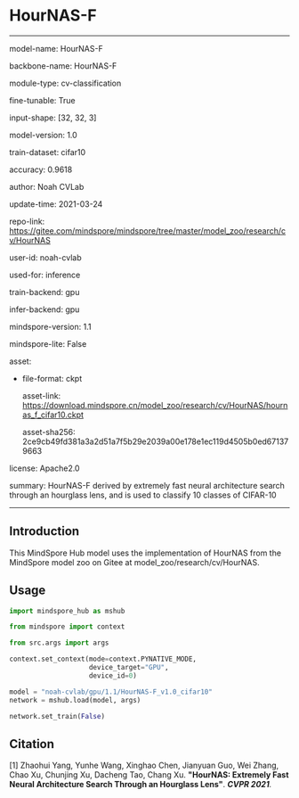 # HourNAS-F

---

model-name: HourNAS-F

backbone-name: HourNAS-F

module-type: cv-classification

fine-tunable: True

input-shape: [32, 32, 3]

model-version: 1.0

train-dataset: cifar10

accuracy: 0.9618

author: Noah CVLab

update-time: 2021-03-24

repo-link: <https://gitee.com/mindspore/mindspore/tree/master/model_zoo/research/cv/HourNAS>

user-id: noah-cvlab

used-for: inference

train-backend: gpu

infer-backend: gpu

mindspore-version: 1.1

mindspore-lite: False

asset:

- file-format: ckpt

  asset-link: <https://download.mindspore.cn/model_zoo/research/cv/HourNAS/hournas_f_cifar10.ckpt>

  asset-sha256: 2ce9cb49fd381a3a2d51a7f5b29e2039a00e178e1ec119d4505b0ed671379663

license: Apache2.0

summary: HourNAS-F derived by extremely fast neural architecture search through an hourglass lens, and is used to classify 10 classes of CIFAR-10

---

## Introduction

This MindSpore Hub model uses the implementation of HourNAS from the MindSpore model zoo on Gitee at model_zoo/research/cv/HourNAS.

## Usage

```python
import mindspore_hub as mshub

from mindspore import context

from src.args import args

context.set_context(mode=context.PYNATIVE_MODE,
                    device_target="GPU",
                    device_id=0)

model = "noah-cvlab/gpu/1.1/HourNAS-F_v1.0_cifar10"
network = mshub.load(model, args)

network.set_train(False)
```

## Citation

[1] Zhaohui Yang, Yunhe Wang, Xinghao Chen, Jianyuan Guo, Wei Zhang, Chao Xu, Chunjing Xu, Dacheng Tao, Chang Xu. **"HourNAS: Extremely Fast Neural Architecture Search Through an Hourglass Lens"**. <i>**CVPR 2021**.</i>